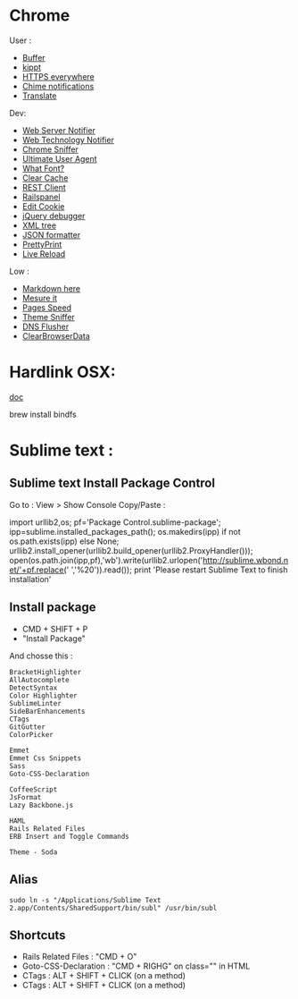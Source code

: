 # Chrome

User :

- [Buffer](https://chrome.google.com/webstore/detail/buffer/noojglkidnpfjbincgijbaiedldjfbhh)
- [kippt](https://chrome.google.com/webstore/detail/kippt/pjldngiecbcfldpghnimmdelafenmbni)
- [HTTPS everywhere](https://chrome.google.com/webstore/detail/https-everywhere/gcbommkclmclpchllfjekcdonpmejbdp?hl=en)
- [Chime notifications](https://chrome.google.com/webstore/detail/chime/lkdfkbkkfdhhfnhgbphecddnpfnoedke?hl=en)
- [Translate](https://chrome.google.com/webstore/detail/instant-translate/ihmgiclibbndffejedjimfjmfoabpcke/related?hl=en)

Dev:

- [Web Server Notifier](https://chrome.google.com/webstore/detail/web-server-notifier/najdkmbedaehkepolllmpdfccdgooajh?hl=EN)
- [Web Technology Notifier](https://chrome.google.com/webstore/detail/web-technology-notifier/fnpgnmindcbkjbpblcklealdhnogmlko?hl=EN)
- [Chrome Sniffer](https://chrome.google.com/webstore/detail/chrome-sniffer/homgcnaoacgigpkkljjjekpignblkeae)
- [Ultimate User Agent](https://chrome.google.com/webstore/detail/ultimate-user-agent-switc/ljfpjnehmoiabkefmnjegmpdddgcdnpo)
- [What Font?](https://chrome.google.com/webstore/detail/whatfont/jabopobgcpjmedljpbcaablpmlmfcogm)
- [Clear Cache](https://chrome.google.com/webstore/detail/clear-cache/cppjkneekbjaeellbfkmgnhonkkjfpdn?utm_source=chrome-ntp-icon)
- [REST Client](https://chrome.google.com/webstore/detail/advanced-rest-client/hgmloofddffdnphfgcellkdfbfbjeloo)
- [Railspanel](https://chrome.google.com/webstore/detail/railspanel/gjpfobpafnhjhbajcjgccbbdofdckggg?hl=en)
- [Edit Cookie](https://chrome.google.com/webstore/detail/edit-this-cookie/fngmhnnpilhplaeedifhccceomclgfbg?hl=en)
- [jQuery debugger](https://chrome.google.com/webstore/detail/jquery-debugger/dbhhnnnpaeobfddmlalhnehgclcmjimi/reviews?hl=en)
- [XML tree](https://chrome.google.com/webstore/detail/xml-tree/gbammbheopgpmaagmckhpjbfgdfkpadb/related?hl=en)
- [JSON formatter](https://chrome.google.com/webstore/detail/json-formatter/bcjindcccaagfpapjjmafapmmgkkhgoa/details?hl=en)
- [PrettyPrint](https://chrome.google.com/webstore/detail/prettyprint/nipdlgebaanapcphbcidpmmmkcecpkhg?hl=EN)
- [Live Reload](https://chrome.google.com/webstore/detail/livereload/jnihajbhpnppcggbcgedagnkighmdlei/details?hl=EN)

Low :

- [Markdown here](https://chrome.google.com/webstore/detail/markdown-here/elifhakcjgalahccnjkneoccemfahfoa?hl=en)
- [Mesure it](https://chrome.google.com/webstore/detail/measureit/aonjhmdcgbgikgjapjckfkefpphjpgma?hl=en)
- [Pages Speed](https://chrome.google.com/webstore/detail/pagespeed-insights-by-goo/gplegfbjlmmehdoakndmohflojccocli?hl=en)
- [Theme Sniffer](https://chrome.google.com/webstore/detail/theme-sniffer/kihhefcbenhkjgjhchanjfhhflaojldn)
- [DNS Flusher](https://chrome.google.com/webstore/detail/dns-flusher-for-chrome/fegcjmebpcoihkfdjilmnemfkgjbneol)
- [ClearBrowserData](https://chrome.google.com/webstore/search-extensions/ClearBrowserData)


# Hardlink OSX:
[doc](http://code.google.com/p/bindfs/)

  brew install bindfs

# Sublime text :

## Sublime text Install Package Control
Go to : View > Show Console
Copy/Paste :

  import urllib2,os; pf='Package Control.sublime-package'; ipp=sublime.installed_packages_path(); os.makedirs(ipp) if not os.path.exists(ipp) else None; urllib2.install_opener(urllib2.build_opener(urllib2.ProxyHandler())); open(os.path.join(ipp,pf),'wb').write(urllib2.urlopen('http://sublime.wbond.net/'+pf.replace(' ','%20')).read()); print 'Please restart Sublime Text to finish installation'

## Install package

- CMD + SHIFT + P
- "Install Package"

And chosse this :
	
	BracketHighlighter
	AllAutocomplete
	DetectSyntax
	Color Highlighter
	SublimeLinter
	SideBarEnhancements
	CTags
	GitGutter
	ColorPicker
	
	Emmet
	Emmet Css Snippets
	Sass
	Goto-CSS-Declaration
	
	CoffeeScript
	JsFormat
	Lazy Backbone.js
	
	HAML
	Rails Related Files
	ERB Insert and Toggle Commands
	
	Theme - Soda
	
## Alias

	sudo ln -s "/Applications/Sublime Text 2.app/Contents/SharedSupport/bin/subl" /usr/bin/subl

## Shortcuts
- Rails Related Files : "CMD + O"
- Goto-CSS-Declaration : "CMD + RIGHG" on class="" in HTML
- CTags : ALT + SHIFT + CLICK (on a method)
- CTags : ALT + SHIFT + CLICK (on a method)
